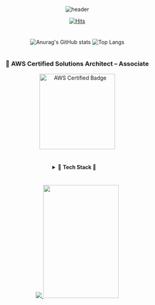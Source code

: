 

<div align="center">


![header](https://capsule-render.vercel.app/api?type=waving&height=250&color=gradient&text=백엔드%20개발자%20변성일입니다.&fontAlignY=50&fontSize=50)
  
[![Hits](https://hits.seeyoufarm.com/api/count/incr/badge.svg?url=https%3A%2F%2Fgithub.com%2Fi-Veni-Vidi-Vici%2Fhit-counter&count_bg=%2379C83D&title_bg=%23555555&icon=&icon_color=%23E7E7E7&title=hits&edge_flat=false)](https://hits.seeyoufarm.com)
#

![Anurag's GitHub stats](https://github-readme-stats.vercel.app/api?username=i-Veni-Vidi-Vici&show_icons=true&theme=tokyonight)
![Top Langs](https://github-readme-stats.vercel.app/api/top-langs/?username=i-Veni-Vidi-Vici&layout=compact&theme=tokyonight)



</div>

# 
<div align="center">

### 🏅 AWS Certified Solutions Architect – Associate  

<a href="https://www.credly.com/badges/de02c07d-f94d-4107-80c2-848d3ad9cc65/public_url" target="_blank">
    <img src="https://github.com/user-attachments/assets/3dc1e079-7c95-41b5-ba8e-a1675188625c" alt="AWS Certified Badge" width="200">
</a>

#

<details>
<summary>🎨 <strong>Tech Stack </strong>🎨    &nbsp;&nbsp;&nbsp; </summary>


#### 🌐 Backend 🌐
![Java](https://img.shields.io/badge/Java-%23ED8B00.svg?style=flat-square&logo=openjdk&logoColor=white)
![Spring](https://img.shields.io/badge/Spring-%236DB33F.svg?style=flat-square&logo=spring&logoColor=white)
![JPA](https://img.shields.io/badge/JPA-6DB33F.svg?style=flat-square&logo=hibernate&logoColor=white)

#### 💾 Database 💾
![MySQL](https://img.shields.io/badge/MySQL-4479A1.svg?style=flat-square&logo=mysql&logoColor=white)
![Redis](https://img.shields.io/badge/Redis-%23DD0031.svg?style=flat-square&logo=redis&logoColor=white)
![PostgreSQL](https://img.shields.io/badge/PostgreSQL-%23316192.svg?style=flat-square&logo=postgresql&logoColor=white)



#### 🐳 Infrastructure 🐳
![Docker](https://img.shields.io/badge/Docker-%230db7ed.svg?style=flat-square&logo=docker&logoColor=white)
![AWS](https://img.shields.io/badge/AWS-%23232F3E.svg?style=flat-square&logo=amazon-web-services&logoColor=white)
![ElasticSearch](https://img.shields.io/badge/ElasticSearch-%23005571.svg?style=flat-square&logo=elasticsearch&logoColor=white)


#### 📨 Message Broker 📨
![Apache Kafka](https://img.shields.io/badge/Kafka-000.svg?style=flat-square&logo=apachekafka&logoColor=white)

#### 🔍 Search Engine 🔍
![Elasticsearch](https://img.shields.io/badge/Elasticsearch-%23005571.svg?style=flat-square&logo=elasticsearch&logoColor=white)

#### 📊 Log Analysis 📊
![Elastic Stack](https://img.shields.io/badge/Elastic_Stack-%23005571.svg?style=flat-square&logo=elastic&logoColor=white)

#### 🤖 AI Tools 🤖
![ComfyUI](https://img.shields.io/badge/ComfyUI-3178C6.svg?style=flat-square&logoColor=white)

</details>

#
<a href="https://github.com/devxb/gitanimals">
<img src="https://render.gitanimals.org/farms/{i-Veni-Vidi-Vici}"/>
</a>
<img src="https://github.com/user-attachments/assets/124afec5-7fdd-42f2-b00b-a8b2cf982691" width="200" height="300"/>
</div>
